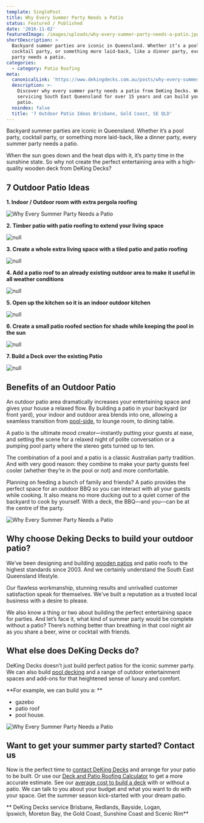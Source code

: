 ```yaml
---
template: SinglePost
title: Why Every Summer Party Needs a Patio
status: Featured / Published
date: '2016-11-02'
featuredImage: /images/uploads/why-every-summer-party-needs-a-patio.jpg
shortDescription: >
  Backyard summer parties are iconic in Queensland. Whether it’s a pool party,
  cocktail party, or something more laid-back, like a dinner party, every summer
  party needs a patio.
categories:
  - category: Patio Roofing
meta:
  canonicalLink: 'https://www.dekingdecks.com.au/posts/why-every-summer-party-needs-a-patio/'
  description: >-
    Discover why every summer party needs a patio from DeKing Decks. We've been
    servicing South East Queensland for over 15 years and can build your dream
    patio.
  noindex: false
  title: '7 Outdoor Patio Ideas Brisbane, Gold Coast, SE QLD'
---
```

Backyard summer parties are iconic in Queensland. Whether it’s a pool party, cocktail party, or something more laid-back, like a dinner party, every summer party needs a patio.

When the sun goes down and the heat dips with it, it’s party time in the sunshine state. So why not create the perfect entertaining area with a high-quality wooden deck from DeKing Decks?

## 7 Outdoor Patio Ideas

**1. Indoor / Outdoor room with extra pergola roofing**

![Why Every Summer Party Needs a Patio](/images/uploads/why-every-summer-party-needs-a-patio.jpg)

**2. Timber patio with patio roofing to extend your living space**

![null](/images/uploads/deking-timber-deck-and-patio-roofing.jpg)

**3. Create a whole extra living space with a tiled patio and patio roofing**

![null](/images/uploads/11.jpg)

**4. Add a patio roof to an already existing outdoor area to make it useful in all weather conditions**

![null](/images/uploads/cooldekredlandbaymerbauposts.jpg)

**5. Open up the kitchen so it is an indoor outdoor kitchen**

![null](/images/uploads/redlandbay.jpg)

**6. Create a small patio roofed section for shade while keeping the pool in the sun**

![null](/images/uploads/img_7453.jpg)

**7. Build a Deck over the existing Patio**

![null](/images/uploads/deck-1-2.jpg)

## Benefits of an Outdoor Patio

An outdoor patio area dramatically increases your entertaining space and gives your house a relaxed flow. By building a patio in your backyard (or front yard), your indoor and outdoor area blends into one, allowing a seamless transition from [pool-side](https://www.dekingdecks.com.au/services/pool-decking/), to lounge room, to dining table.

A patio is the ultimate mood creator—instantly putting your guests at ease, and setting the scene for a relaxed night of polite conversation or a pumping pool party where the stereo gets turned up to ten.

The combination of a pool and a patio is a classic Australian party tradition. And with very good reason: they combine to make your party guests feel cooler (whether they’re in the pool or not) and more comfortable.

Planning on feeding a bunch of family and friends? A patio provides the perfect space for an outdoor BBQ so you can interact with all your guests while cooking. It also means no more ducking out to a quiet corner of the backyard to cook by yourself. With a deck, the BBQ—and you—can be at the centre of the party.

![Why Every Summer Party Needs a Patio](/images/uploads/victoriapointoutback2.jpg)

## Why choose Deking Decks to build your outdoor patio?

We’ve been designing and building [wooden patios](https://www.dekingdecks.com.au/services/timber-decks/) and patio roofs to the highest standards since 2003. And we certainly understand the South East Queensland lifestyle.

Our flawless workmanship, stunning results and unrivalled customer satisfaction speak for themselves. We’ve built a reputation as a trusted local business with a desire to please.

We also know a thing or two about building the perfect entertaining space for parties. And let’s face it, what kind of summer party would be complete without a patio? There’s nothing better than breathing in that cool night air as you share a beer, wine or cocktail with friends.

## What else does DeKing Decks do?

DeKing Decks doesn’t just build perfect patios for the iconic summer party. We can also build [pool decking](https://www.dekingdecks.com.au/services/pool-decking/) and a range of outdoor entertainment spaces and add-ons for that heightened sense of luxury and comfort.

**For example, we can build you a:
**

* gazebo
* patio roof
* pool house.

![Why Every Summer Party Needs a Patio](/images/uploads/victoriapointoutback.jpg)

## Want to get your summer party started? Contact us

Now is the perfect time to [contact DeKing Decks](https://www.dekingdecks.com.au/contact/) and arrange for your patio to be built. Or use our [Deck and Patio Roofing Calculator](https://www.dekingdecks.com.au/quote-calculator/) to get a more accurate estimate. See our [average cost to build a deck](https://www.dekingdecks.com.au/posts/patio-installation-cost-timber-patio-and-roofing/) with or without a patio. We can talk to you about your budget and what you want to do with your space. Get the summer season kick-started with your dream patio.

**
DeKing Decks service Brisbane, Redlands, Bayside, Logan, Ipswich, Moreton Bay, the Gold Coast, Sunshine Coast and Scenic Rim**
